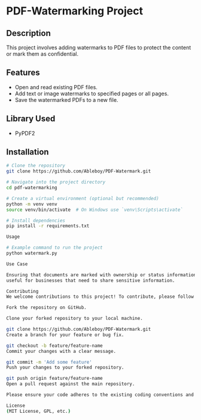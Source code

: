 # PDF-Watermarking Project

## Description
This project involves adding watermarks to PDF files to protect the content or mark them as confidential.

## Features
- Open and read existing PDF files.
- Add text or image watermarks to specified pages or all pages.
- Save the watermarked PDFs to a new file.

## Library Used
- PyPDF2

## Installation

```bash
# Clone the repository
git clone https://github.com/Ableboy/PDF-Watermark.git

# Navigate into the project directory
cd pdf-watermarking

# Create a virtual environment (optional but recommended)
python -m venv venv
source venv/bin/activate  # On Windows use `venv\Scripts\activate`

# Install dependencies
pip install -r requirements.txt

Usage

# Example command to run the project
python watermark.py 

Use Case

Ensuring that documents are marked with ownership or status information,
useful for businesses that need to share sensitive information.

Contributing
We welcome contributions to this project! To contribute, please follow these steps:

Fork the repository on GitHub.

Clone your forked repository to your local machine.

git clone https://github.com/Ableboy/PDF-Watermark.git
Create a branch for your feature or bug fix.

git checkout -b feature/feature-name
Commit your changes with a clear message.

git commit -m 'Add some feature'
Push your changes to your forked repository.

git push origin feature/feature-name
Open a pull request against the main repository.

Please ensure your code adheres to the existing coding conventions and includes tests for any new functionality.

License
(MIT License, GPL, etc.)
